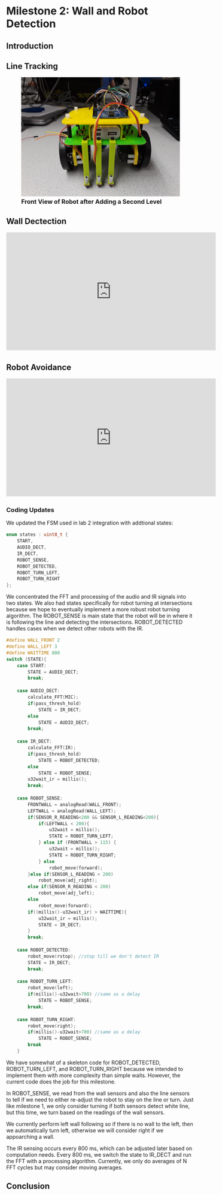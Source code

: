 # Milestone 2: Wall and Robot Detection

## Introduction


## Line Tracking


<figure>
    <img src="https://raw.githubusercontent.com/PBC48/ECE-3400-Fall-2018/master/docs/images/milestone1/20180910_213436.jpg" width="800"/>
    <font size="3">
    <figcaption> <b>Front View of Robot after Adding a Second Level</b>
    </figcaption>
    </font>
</figure>


## Wall Dectection

<iframe width="560" height="315" src="https://www.youtube.com/embed/iyFj-MwOoxo" frameborder="0" allow="autoplay; encrypted-media" allowfullscreen></iframe>

## Robot Avoidance

<iframe width="560" height="315" src="https://youtube.com/embed/DLj0mfdm-ms" frameborder="0" allow="autoplay; encrypted-media" allowfullscreen></iframe>

### Coding Updates
We updated the FSM used in lab 2 integration with addtional states: 
```cpp
enum states : uint8_t {
    START,
    AUDIO_DECT,
    IR_DECT,
    ROBOT_SENSE,
    ROBOT_DETECTED,
    ROBOT_TURN_LEFT,
    ROBOT_TURN_RIGHT
};

```
We concentrated the FFT and processing of the audio and IR signals into two states. We also had states specifically for robot turning at intersections because we hope to eventually implement a more robust robot turning algorithm. The ROBOT_SENSE is main state that the robot will be in where it is following the line and detecting the intersections. ROBOT_DETECTED handles cases when we detect other robots with the IR.

```cpp
#define WALL_FRONT 2
#define WALL_LEFT 3
#define WAITTIME 800
switch (STATE){
    case START:
        STATE = AUDIO_DECT;
        break;
    
    case AUDIO_DECT:
        calculate_FFT(MIC);
        if(pass_thresh_hold) 
            STATE = IR_DECT;
        else
            STATE = AUDIO_DECT;
        break;
    
    case IR_DECT:
        calculate_FFT(IR);
        if(pass_thresh_hold)
            STATE = ROBOT_DETECTED;
        else
            STATE = ROBOT_SENSE;
        u32wait_ir = millis();
        break;

    case ROBOT_SENSE:
        FRONTWALL = analogRead(WALL_FRONT);
        LEFTWALL = analogRead(WALL_LEFT);
        if(SENSOR_R_READING<200 && SENSOR_L_READING<200){ 
            if(LEFTWALL < 200){
                u32wait = millis();
                STATE = ROBOT_TURN_LEFT;
            } else if (FRONTWALL > 115) {
                u32wait = millis();
                STATE = ROBOT_TURN_RIGHT;
            } else 
                robot_move(forward);
        }else if(SENSOR_L_READING < 200)
            robot_move(adj_right);
        else if(SENSOR_R_READING < 200)
            robot_move(adj_left);
        else
            robot_move(forward);
        if((millis()-u32wait_ir) > WAITTIME){
            u32wait_ir = millis();
            STATE = IR_DECT;
        }
        break;
            
    case ROBOT_DETECTED:
        robot_move(rstop); //stop till we don't detect IR
        STATE = IR_DECT;
        break;

    case ROBOT_TURN_LEFT:
        robot_move(left);
        if(millis()-u32wait>700) //same as a delay
            STATE = ROBOT_SENSE;
        break;

    case ROBOT_TURN_RIGHT:
        robot_move(right);
        if(millis()-u32wait>700) //same as a delay
            STATE = ROBOT_SENSE;
        break
    }
```
We have somewhat of a skeleton code for ROBOT_DETECTED, ROBOT_TURN_LEFT, and ROBOT_TURN_RIGHT because we intended to implement them with more complexity than simple waits. However, the current code does the job for this milestone. 

In ROBOT_SENSE, we read from the wall sensors and also the line sensors to tell if we need to either re-adjust the robot to stay on the line or turn. Just like milestone 1, we only consider turning if both sensors detect white line, but this time, we turn based on the readings of the wall sensors. 

We currently perform left wall following so if there is no wall to the left, then we automatically turn left, otherwise we will consider right if we appoarching a wall. 

The IR sensing occurs every 800 ms, which can be adjusted later based on computation needs. Every 800 ms, we switch the state to IR_DECT and run the FFT with a processing algorithm. Currently, we only do averages of N FFT cycles but may consider moving averages.   

## Conclusion

